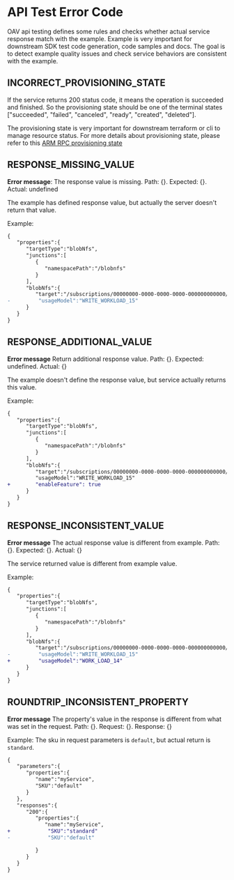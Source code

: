 <!--
 Copyright (c) 2021 Microsoft Corporation

 This software is released under the MIT License.
 https://opensource.org/licenses/MIT
-->

# API Test Error Code

OAV api testing defines some rules and checks whether actual service response match with the example. Example is very important for downstream SDK test code generation, code samples and docs. The goal is to detect example quality issues and check service behaviors are consistent with the example.

## INCORRECT_PROVISIONING_STATE

If the service returns 200 status code, it means the operation is succeeded and finished. So the provisioning state should be one of the terminal states ["succeeded", "failed", "canceled", "ready", "created", "deleted"].

The provisioning state is very important for downstream terraform or cli to manage resource status. For more details about provisioning state, please refer to this [ARM RPC provisioning state](https://github.com/Azure/azure-resource-manager-rpc/blob/master/v1.0/async-api-reference.md#provisioningstate-property)

## RESPONSE_MISSING_VALUE

**Error message**: The response value is missing. Path: {}. Expected: {}. Actual: undefined

The example has defined response value, but actually the server doesn't return that value.

Example:

```diff
{
   "properties":{
      "targetType":"blobNfs",
      "junctions":[
         {
            "namespacePath":"/blobnfs"
         }
      ],
      "blobNfs":{
         "target":"/subscriptions/00000000-0000-0000-0000-000000000000/resourceGroups/scgroup/providers/Microsoft.Storage/storageAccounts/blofnfs/blobServices/default/containers/blobnfs",
-         "usageModel":"WRITE_WORKLOAD_15"
      }
   }
}
```

## RESPONSE_ADDITIONAL_VALUE

**Error message** Return additional response value. Path: {}. Expected: undefined. Actual: {}

The example doesn't define the response value, but service actually returns this value.

Example:

```diff
{
   "properties":{
      "targetType":"blobNfs",
      "junctions":[
         {
            "namespacePath":"/blobnfs"
         }
      ],
      "blobNfs":{
         "target":"/subscriptions/00000000-0000-0000-0000-000000000000/resourceGroups/scgroup/providers/Microsoft.Storage/storageAccounts/blofnfs/blobServices/default/containers/blobnfs",
         "usageModel":"WRITE_WORKLOAD_15"
+        "enableFeature": true
      }
   }
}
```

## RESPONSE_INCONSISTENT_VALUE

**Error message** The actual response value is different from example. Path: {}. Expected: {}. Actual: {}

The service returned value is different from example value.

Example:

```diff
{
   "properties":{
      "targetType":"blobNfs",
      "junctions":[
         {
            "namespacePath":"/blobnfs"
         }
      ],
      "blobNfs":{
         "target":"/subscriptions/00000000-0000-0000-0000-000000000000/resourceGroups/scgroup/providers/Microsoft.Storage/storageAccounts/blofnfs/blobServices/default/containers/blobnfs",
-         "usageModel":"WRITE_WORKLOAD_15"
+         "usageModel":"WORK_LOAD_14"
      }
   }
}
```

## ROUNDTRIP_INCONSISTENT_PROPERTY

**Error message** The property's value in the response is different from what was set in the request. Path: {}. Request: {}. Response: {}

Example: The sku in request parameters is `default`, but actual return is `standard`.

```diff
{
   "parameters":{
      "properties":{
         "name":"myService",
         "SKU":"default"
      }
   },
   "responses":{
      "200":{
         "properties":{
            "name":"myService",
+            "SKU":"standard"
-            "SKU":"default"

         }
      }
   }
}

```

